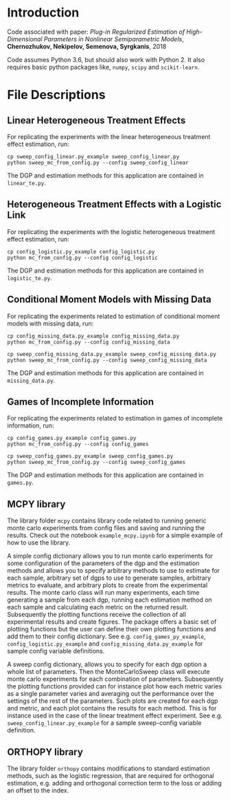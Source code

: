 # Introduction

Code associated with paper: <i>Plug-in Regularized Estimation of High-Dimensional Parameters in Nonlinear Semiparametric Models</i>, <b>Chernozhukov, Nekipelov, Semenova, Syrgkanis</b>, 2018

Code assumes Python 3.6, but should also work with Python 2. It also requires basic python packages like, `numpy`, `scipy` and `scikit-learn`.

# File Descriptions

## Linear Heterogeneous Treatment Effects
For replicating the experiments with the linear heterogeneous treatment effect estimation, run:
```{r, engine='bash'}
cp sweep_config_linear.py_example sweep_config_linear.py
python sweep_mc_from_config.py --config sweep_config_linear
```
The DGP and estimation methods for this application are contained in `linear_te.py`.

## Heterogeneous Treatment Effects with a Logistic Link
For replicating the experiments with the logistic heterogeneous treatment effect estimation, run: 
```{r, engine='bash'}
cp config_logistic.py_example config_logistic.py
python mc_from_config.py --config config_logistic
```
The DGP and estimation methods for this application are contained in `logistic_te.py`.

## Conditional Moment Models with Missing Data
For replicating the experiments related to estimation of conditional moment models with missing data, run: 
```{r, engine='bash', missing data experiments}
cp config_missing_data.py_example config_missing_data.py
python mc_from_config.py --config config_missing_data

cp sweep_config_missing_data.py_example sweep_config_missing_data.py
python sweep_mc_from_config.py --config sweep_config_missing_data
```
The DGP and estimation methods for this application are contained in `missing_data.py`.

## Games of Incomplete Information
For replicating the experiments related to estimation in games of incomplete information, run: 
```{r, engine='bash', games of incomplete information experiments}
cp config_games.py_example config_games.py
python mc_from_config.py --config config_games

cp sweep_config_games.py_example sweep_config_games.py
python sweep_mc_from_config.py --config sweep_config_games
```
The DGP and estimation methods for this application are contained in `games.py`.

## MCPY library
The library folder ```mcpy``` contains library code related to running generic monte carlo experiments from config files and saving and running the results. 
Check out the notebook ```example_mcpy.ipynb``` for a simple example of how to use the library.

A simple config dictionary allows you to run monte carlo experiments for some configuration of the parameters of the dgp and the estimation methods and allows you to specify arbitrary methods to use to estimate for each 
sample, arbitrary set of dgps to use to generate samples, arbitrary metrics to evaluate, and arbitrary plots to create from the experimental results. The monte carlo class will 
run many experiments, each time generating a sample from each dgp, running each estimation method on each sample and calculating each metric on the returned result. Subsequently the
plotting functions receive the collection of all experimental results and create figures. The package offers a basic set of plotting functions but the user can define their own
plotting functions and add them to their config dictionary. See e.g. `config_games_py_example`, `config_logistic.py_example` and `config_missing_data.py_example` for sample config
variable definitions.

A sweep config dictionary, allows you to specify for each dgp option a whole list of parameters. Then the MonteCarloSweep class will execute monte carlo experiments for each 
combination of parameters. Subsequently the plotting functions provided can for instance plot how each metric varies as a single parameter varies and averaging out the performance
over the settings of the rest of the parameters. Such plots are created for each dgp and metric, and each plot contains the results for each method. This is for instance used
in the case of the linear treatment effect experiment. See e.g. `sweep_config_linear.py_example` for a sample sweep-config variable definition.

## ORTHOPY library
The library folder ```orthopy``` contains modifications to standard estimation methods, such as the logistic regression, that are required for orthogonal estimation, e.g. adding
and orthogonal correction term to the loss or adding an offset to the index.
